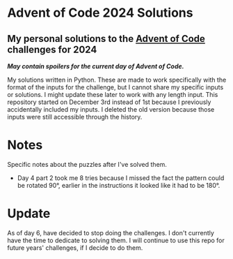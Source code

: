 # Advent of Code 2024 Solutions

## My personal solutions to the [Advent of Code](https://adventofcode.com) challenges for 2024

***May contain spoilers for the current day of Advent of Code.***

My solutions written in Python. These are made to work specifically with the format of the inputs for the challenge, but I cannot share my specific inputs or solutions. I might update these later to work with any length input. This repository started on December 3rd instead of 1st because I previously accidentally included my inputs. I deleted the old version because those inputs were still accessible through the history.

# Notes

Specific notes about the puzzles after I've solved them.

- Day 4 part 2 took me 8 tries because I missed the fact the pattern could be rotated 90°, earlier in the instructions it looked like it had to be 180°.

# Update

As of day 6, have decided to stop doing the challenges. I don't currently have the time to dedicate to solving them. I will continue to use this repo for future years' challenges, if I decide to do them.